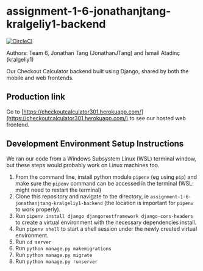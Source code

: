# assignment-1-6-jonathanjtang-kralgeliy1-backend

[![CircleCI](https://circleci.com/gh/csc301-fall-2020/assignment-1-6-jonathanjtang-kralgeliy1-backend.svg?style=shield&circle-token=899863b30b6a235f3c5cc66bc7ace386ddc8ff88)](https://app.circleci.com/pipelines/github/csc301-fall-2020/assignment-1-6-jonathanjtang-kralgeliy1-backend)

Authors: Team 6, Jonathan Tang (JonathanJTang) and İsmail Atadinç (kralgeliy1)

Our Checkout Calculator backend built using Django, shared by both the mobile and web frontends.

## Production link
Go to [https://checkoutcalculator301.herokuapp.com/](https://checkoutcalculator301.herokuapp.com/) to see our hosted web frontend.

## Development Environment Setup Instructions
We ran our code from a Windows Subsystem Linux (WSL) terminal window, but these steps would probably work on Linux machines too.
1. From the command line, install python module `pipenv` (eg using `pip`) and make sure the `pipenv` command can be accessed in the terminal (WSL: might need to restart the terminal)
2. Clone this repository and navigate to the directory, ie `assignment-1-6-jonathanjtang-kralgeliy1-backend` (the location is important for `pipenv` to work properly).
3. Run `pipenv install django djangorestframework django-cors-headers` to create a virtual environment with the necessary dependencies install.
4. Run `pipenv shell` to start a shell session under the newly created virtual environment.
5. Run `cd server`
6. Run `python manage.py makemigrations`
7. Run `python manage.py migrate`
8. Run `python manage.py runserver`
